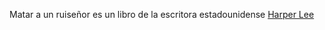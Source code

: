 <!--
.. title: Matar a un ruiseñor
.. slug: matar-a-un-ruisenor
.. date: 2022-05-14 14:49:12 UTC-05:00
.. tags: favoritos, literatura-estadounidense
.. category: 
.. link: 
.. description: 
.. type: text
-->

Matar a un ruiseñor es un libro de la escritora estadounidense [Harper Lee](https://es.wikipedia.org/wiki/Harper_Lee)
